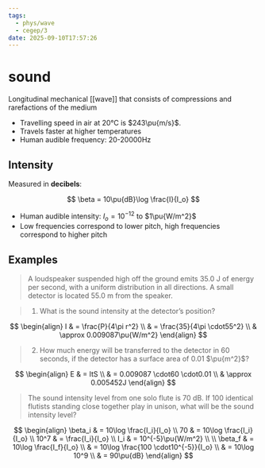 ```yaml
---
tags:
  - phys/wave
  - cegep/3
date: 2025-09-10T17:57:26
---
```


# sound

Longitudinal mechanical [[wave]] that consists of compressions and rarefactions of the medium

- Travelling speed in air at 20°C is $243\pu{m/s}$.
- Travels faster at higher temperatures
- Human audible frequency: 20-20000Hz

## Intensity

Measured in **decibels**:

$$
\beta = 10\pu{dB}\log \frac{I}{I_o} 
$$

- Human audible intensity: $I_o = 10^{-12}$ to $1\pu{W/m^2}$
- Low frequencies correspond to lower pitch, high frequencies correspond to higher pitch

## Examples

> A loudspeaker suspended high off the ground emits 35.0 J of energy per second, with a uniform distribution in all directions. A small detector is located 55.0 m from the speaker.

> 1. What is the sound intensity at the detector’s position?

$$
\begin{align}
I & = \frac{P}{4\pi r^2} \\
 & = \frac{35}{4\pi \cdot55^2} \\
 & \approx 0.009087\pu{W/m^2}
\end{align}
$$

> 2. How much energy will be transferred to the detector in 60 seconds, if the detector has a surface area of 0.01 $\pu{m^2}$?

$$
\begin{align}
E & = ItS \\
 & = 0.009087 \cdot60 \cdot0.01 \\
 & \approx 0.005452J
\end{align}
$$

> The sound intensity level from one solo flute is 70 dB. If 100 identical flutists standing close together play in unison, what will be the sound intensity level?

$$
\begin{align}
\beta_i & = 10\log \frac{I_i}{I_o} \\
70 & = 10\log \frac{I_i}{I_o} \\
10^7 & = \frac{I_i}{I_o} \\
I_i & = 10^{-5}\pu{W/m^2} \\
 \\
\beta_f & = 10\log \frac{I_f}{I_o} \\
 & = 10\log \frac{100 \cdot10^{-5}}{I_o} \\
 & = 10\log 10^9 \\
 & = 90\pu{dB}
\end{align}
$$
